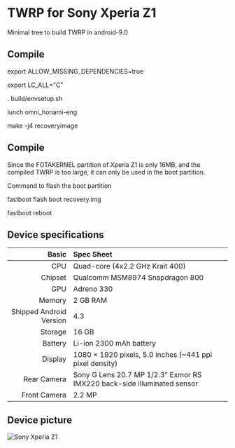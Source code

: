# TWRP for Sony Xperia Z1

Minimal tree to build TWRP in android-9.0

## Compile
export ALLOW_MISSING_DEPENDENCIES=true

export LC_ALL="C"

. build/envsetup.sh

lunch omni_honami-eng

make -j4 recoveryimage

## Compile

Since the FOTAKERNEL partition of Xperia Z1 is only 16MB, and the compiled TWRP is too large, it can only be used in the boot partition.

Command to flash the boot partition

fastboot flash boot recovery.img 

fastboot reboot

## Device specifications

Basic   | Spec Sheet
-------:|:-------------------------
CPU     | Quad-core (4x2.2 GHz Krait 400)
Chipset | Qualcomm MSM8974 Snapdragon 800
GPU     | Adreno 330
Memory  | 2 GB RAM
Shipped Android Version | 4.3
Storage | 16 GB
Battery | Li-ion 2300 mAh battery
Display | 1080 × 1920 pixels, 5.0 inches (~441 ppi pixel density)
Rear Camera  | Sony G Lens 20.7 MP 1/2.3" Exmor RS IMX220 back-side illuminated sensor
Front Camera | 2.2 MP


## Device picture

![Sony Xperia Z1](https://cdn2.gsmarena.com/vv/pics/sony/sony-xperia-z1-2.jpg)
